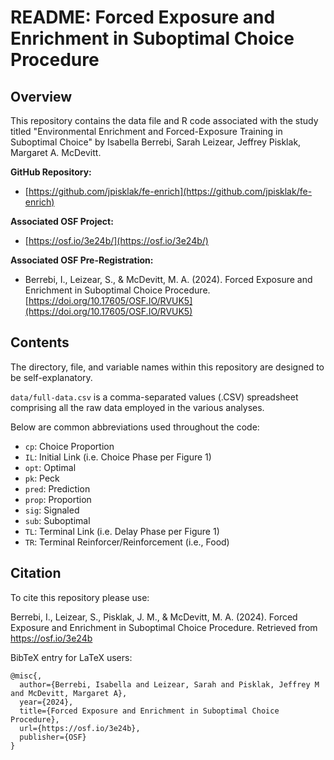 # README: Forced Exposure and Enrichment in Suboptimal Choice Procedure

## Overview

This repository contains the data file and R code associated with the study titled "Environmental Enrichment and Forced-Exposure Training in Suboptimal Choice" by Isabella Berrebi, Sarah Leizear, Jeffrey Pisklak, Margaret A. McDevitt.

**GitHub Repository:**

- [https://github.com/jpisklak/fe-enrich](https://github.com/jpisklak/fe-enrich)

**Associated OSF Project:**

- [https://osf.io/3e24b/](https://osf.io/3e24b/)

**Associated OSF Pre-Registration:**

- Berrebi, I., Leizear, S., & McDevitt, M. A. (2024). Forced Exposure and Enrichment in Suboptimal Choice Procedure. [https://doi.org/10.17605/OSF.IO/RVUK5](https://doi.org/10.17605/OSF.IO/RVUK5)

## Contents

The directory, file, and variable names within this repository are designed to be self-explanatory.

`data/full-data.csv` is a comma-separated values (.CSV) spreadsheet comprising all the raw data employed in the various analyses.

Below are common abbreviations used throughout the code:

- `cp`: Choice Proportion
- `IL`: Initial Link (i.e. Choice Phase per Figure 1)
- `opt`: Optimal
- `pk`: Peck
- `pred`: Prediction
- `prop`: Proportion
- `sig`: Signaled
- `sub`: Suboptimal
- `TL`: Terminal Link (i.e. Delay Phase per Figure 1)
- `TR`: Terminal Reinforcer/Reinforcement (i.e., Food)

## Citation

To cite this repository please use:

Berrebi, I., Leizear, S., Pisklak, J. M., & McDevitt, M. A. (2024). Forced Exposure and Enrichment in Suboptimal Choice Procedure. Retrieved from https://osf.io/3e24b

BibTeX entry for LaTeX users:
```
@misc{,
  author={Berrebi, Isabella and Leizear, Sarah and Pisklak, Jeffrey M and McDevitt, Margaret A},
  year={2024},
  title={Forced Exposure and Enrichment in Suboptimal Choice Procedure},
  url={https://osf.io/3e24b},
  publisher={OSF}
}
```

